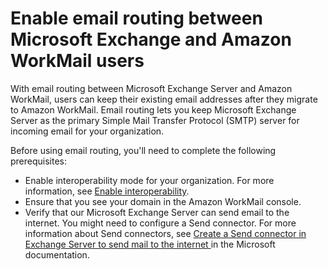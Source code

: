 # Enable email routing between Microsoft Exchange and Amazon WorkMail users<a name="setup-msexchange"></a>

With email routing between Microsoft Exchange Server and Amazon WorkMail, users can keep their existing email addresses after they migrate to Amazon WorkMail\. Email routing lets you keep Microsoft Exchange Server as the primary Simple Mail Transfer Protocol \(SMTP\) server for incoming email for your organization\.

Before using email routing, you'll need to complete the following prerequisites:
+ Enable interoperability mode for your organization\. For more information, see [Enable interoperability](interoperability.md#enable_interoperability)\.
+ Ensure that you see your domain in the Amazon WorkMail console\.
+ Verify that our Microsoft Exchange Server can send email to the internet\. You might need to configure a Send connector\. For more information about Send connectors, see [ Create a Send connector in Exchange Server to send mail to the internet ](https://docs.microsoft.com/en-us/exchange/mail-flow/connectors/internet-mail-send-connectors?view=exchserver-2019) in the Microsoft documentation\.